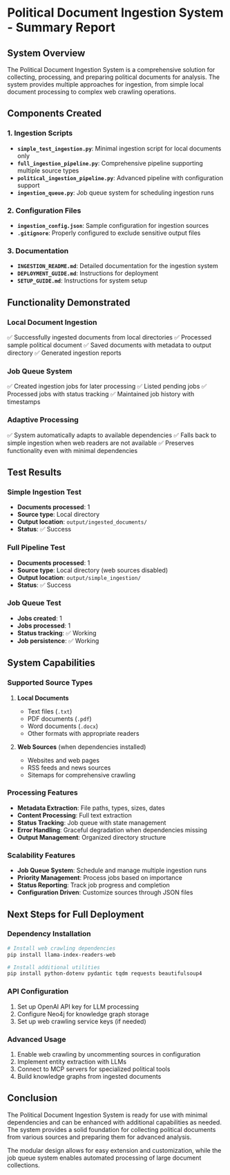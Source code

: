 # Political Document Ingestion System - Summary Report

## System Overview

The Political Document Ingestion System is a comprehensive solution for collecting, processing, and preparing political documents for analysis. The system provides multiple approaches for ingestion, from simple local document processing to complex web crawling operations.

## Components Created

### 1. Ingestion Scripts
- **`simple_test_ingestion.py`**: Minimal ingestion script for local documents only
- **`full_ingestion_pipeline.py`**: Comprehensive pipeline supporting multiple source types
- **`political_ingestion_pipeline.py`**: Advanced pipeline with configuration support
- **`ingestion_queue.py`**: Job queue system for scheduling ingestion runs

### 2. Configuration Files
- **`ingestion_config.json`**: Sample configuration for ingestion sources
- **`.gitignore`**: Properly configured to exclude sensitive output files

### 3. Documentation
- **`INGESTION_README.md`**: Detailed documentation for the ingestion system
- **`DEPLOYMENT_GUIDE.md`**: Instructions for deployment
- **`SETUP_GUIDE.md`**: Instructions for system setup

## Functionality Demonstrated

### Local Document Ingestion
✅ Successfully ingested documents from local directories
✅ Processed sample political document
✅ Saved documents with metadata to output directory
✅ Generated ingestion reports

### Job Queue System
✅ Created ingestion jobs for later processing
✅ Listed pending jobs
✅ Processed jobs with status tracking
✅ Maintained job history with timestamps

### Adaptive Processing
✅ System automatically adapts to available dependencies
✅ Falls back to simple ingestion when web readers are not available
✅ Preserves functionality even with minimal dependencies

## Test Results

### Simple Ingestion Test
- **Documents processed**: 1
- **Source type**: Local directory
- **Output location**: `output/ingested_documents/`
- **Status**: ✅ Success

### Full Pipeline Test
- **Documents processed**: 1
- **Source type**: Local directory (web sources disabled)
- **Output location**: `output/simple_ingestion/`
- **Status**: ✅ Success

### Job Queue Test
- **Jobs created**: 1
- **Jobs processed**: 1
- **Status tracking**: ✅ Working
- **Job persistence**: ✅ Working

## System Capabilities

### Supported Source Types
1. **Local Documents**
   - Text files (`.txt`)
   - PDF documents (`.pdf`)
   - Word documents (`.docx`)
   - Other formats with appropriate readers

2. **Web Sources** (when dependencies installed)
   - Websites and web pages
   - RSS feeds and news sources
   - Sitemaps for comprehensive crawling

### Processing Features
- **Metadata Extraction**: File paths, types, sizes, dates
- **Content Processing**: Full text extraction
- **Status Tracking**: Job queue with state management
- **Error Handling**: Graceful degradation when dependencies missing
- **Output Management**: Organized directory structure

### Scalability Features
- **Job Queue System**: Schedule and manage multiple ingestion runs
- **Priority Management**: Process jobs based on importance
- **Status Reporting**: Track job progress and completion
- **Configuration Driven**: Customize sources through JSON files

## Next Steps for Full Deployment

### Dependency Installation
```bash
# Install web crawling dependencies
pip install llama-index-readers-web

# Install additional utilities
pip install python-dotenv pydantic tqdm requests beautifulsoup4
```

### API Configuration
1. Set up OpenAI API key for LLM processing
2. Configure Neo4j for knowledge graph storage
3. Set up web crawling service keys (if needed)

### Advanced Usage
1. Enable web crawling by uncommenting sources in configuration
2. Implement entity extraction with LLMs
3. Connect to MCP servers for specialized political tools
4. Build knowledge graphs from ingested documents

## Conclusion

The Political Document Ingestion System is ready for use with minimal dependencies and can be enhanced with additional capabilities as needed. The system provides a solid foundation for collecting political documents from various sources and preparing them for advanced analysis.

The modular design allows for easy extension and customization, while the job queue system enables automated processing of large document collections.